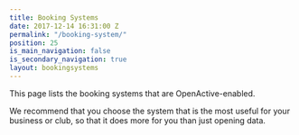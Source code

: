 ```yaml
---
title: Booking Systems
date: 2017-12-14 16:31:00 Z
permalink: "/booking-system/"
position: 25
is_main_navigation: false
is_secondary_navigation: true
layout: bookingsystems
---
```


This page lists the booking systems that are OpenActive-enabled.

We recommend that you choose the system that is the most useful for your business or club, so that it does more for you than just opening data.